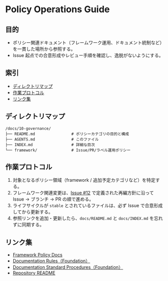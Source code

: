 # Policy Operations Guide

## 目的
- ポリシー関連ドキュメント（フレームワーク運用、ドキュメント統制など）を一貫した場所から参照する。
- Issue 起点での合意形成やレビュー手順を確認し、逸脱がないようにする。

## 索引
- [ディレクトリマップ](#ディレクトリマップ)
- [作業プロトコル](#作業プロトコル)
- [リンク集](#リンク集)

## ディレクトリマップ
```
/docs/10-governance/
├── README.md                # ポリシーカテゴリの目的と構成
├── AGENTS.md                # このファイル
├── INDEX.md                 # 詳細な目次
└── framework/               # Issue/PR/ラベル運用ポリシー
```

## 作業プロトコル
1. 対象となるポリシー領域（framework / 追加予定カテゴリなど）を特定する。
2. フレームワーク関連変更は、[Issue #12](https://github.com/w-pinkietech/YokaKit_Studio/issues/12) で定義された再編方針に沿って Issue → ブランチ → PR の順で進める。
3. ライフサイクルが `stable` とされているファイルは、必ず Issue で合意形成してから更新する。
4. 参照リンクを追加・更新したら、`docs/README.md` と `docs/INDEX.md` を忘れずに同期する。

## リンク集
- [Framework Policy Docs](framework/README.md)
- [Documentation Rules（Foundation）](../00-foundation/documentation/rules.md)
- [Documentation Standard Procedures（Foundation）](../00-foundation/documentation/standard-procedures.md)
- [Repository README](../../README.md)
